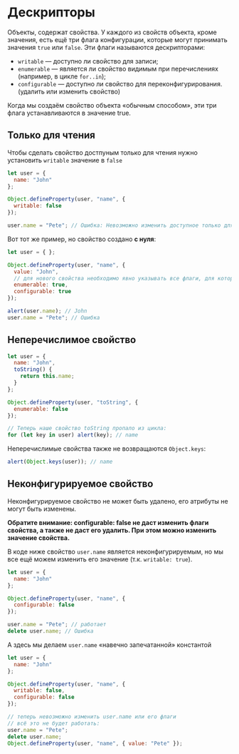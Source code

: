 # Дескрипторы

Объекты, содержат свойства. У каждого из свойств объекта, кроме значения, есть ещё три флага конфигурации, 
которые могут принимать значения `true` или `false`. Эти флаги называются дескрипторами:

- `writable` — доступно ли свойство для записи;
- `enumerable` — является ли свойство видимым при перечислениях (например, в цикле `for..in`);
- `configurable` — доступно ли свойство для переконфигурирования. (удалить или изменить свойство)

Когда мы создаём свойство объекта «обычным способом», эти три флага устанавливаются в значение true.

## Только для чтения

Чтобы сделать свойство достпуным только для чтения нужно установить `writable` значение в `false`

```js
let user = {
  name: "John"
};

Object.defineProperty(user, "name", {
  writable: false
});

user.name = "Pete"; // Ошибка: Невозможно изменить доступное только для чтения свойство 'name'
```

Вот тот же пример, но свойство создано __с нуля__:

```js
let user = { };

Object.defineProperty(user, "name", {
  value: "John",
  // для нового свойства необходимо явно указывать все флаги, для которых значение true
  enumerable: true,
  configurable: true
});

alert(user.name); // John
user.name = "Pete"; // Ошибка
```

## Неперечислимое свойство

```js
let user = {
  name: "John",
  toString() {
    return this.name;
  }
};

Object.defineProperty(user, "toString", {
  enumerable: false
});

// Теперь наше свойство toString пропало из цикла:
for (let key in user) alert(key); // name
```

Неперечислимые свойства также не возвращаются `Object.keys`:

```js
alert(Object.keys(user)); // name
```

## Неконфигурируемое свойство

Неконфигурируемое свойство не может быть удалено, его атрибуты не могут быть изменены.

__Обратите внимание: configurable: false не даст изменить флаги свойства, а также не даст его удалить. При этом можно изменить значение свойства.__

В коде ниже свойство `user.name` является неконфигурируемым, но мы все ещё можем изменить его значение (т.к. `writable: true`).

```js
let user = {
  name: "John"
};

Object.defineProperty(user, "name", {
  configurable: false
});

user.name = "Pete"; // работает
delete user.name; // Ошибка
```

А здесь мы делаем `user.name` «навечно запечатанной» константой

```js
let user = {
  name: "John"
};

Object.defineProperty(user, "name", {
  writable: false,
  configurable: false
});

// теперь невозможно изменить user.name или его флаги
// всё это не будет работать:
user.name = "Pete";
delete user.name;
Object.defineProperty(user, "name", { value: "Pete" });
```
